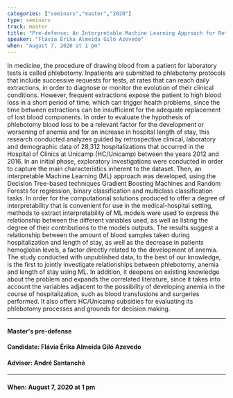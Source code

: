 ```yaml
---
categories: ["seminars","master","2020"]
type: seminars
track: master
title: "Pre-defense: An Interpretable Machine Learning Approach for Retrospective Evaluation of Inpatient Blood Loss Due to Phlebotomy Protocols"
speaker: "Flávia Érika Almeida Giló Azevedo"
when: "August 7, 2020 at 1 pm"
---
```


In medicine, the procedure of drawing blood from a patient for laboratory tests is called phlebotomy. Inpatients are submitted to phlebotomy protocols that include successive requests for tests, at rates that can reach daily extractions, in order to diagnose or monitor the evolution of their clinical conditions. However, frequent extractions expose the patient to high blood loss in a short period of time, which can trigger health problems, since the time between extractions can be insufficient for the adequate replacement of lost blood components. In order to evaluate the hypothesis of phlebotomy blood loss to be a relevant factor for the development or worsening of anemia and for an increase in hospital length of stay, this research conducted analyzes guided by retrospective clinical, laboratory and demographic data of 28,312 hospitalizations that occurred in the Hospital of Clinics at Unicamp (HC/Unicamp) between the years 2012 and 2016. In an initial phase, exploratory investigations were conducted in order to capture the main characteristics inherent to the dataset. Then, an interpretable Machine Learning (ML) approach was developed, using the Decision Tree-based techniques Gradient Boosting Machines and Random Forests for regression, binary classification and multiclass classification tasks. In order for the computational solutions produced to offer a degree of interpretability that is convenient for use in the medical-hospital setting, methods to extract interpretability of ML models were used to express the relationship between the different variables used, as well as listing the degree of their contributions to the models outputs. The results suggest a relationship between the amount of blood samples taken during hospitalization and length of stay, as well as the decrease in patients hemoglobin levels, a factor directly related to the development of anemia. The study conducted with unpublished data, to the best of our knowledge, is the first to jointly investigate relationships between phlebotomy, anemia and length of stay using ML. In addition, it deepens on existing knowledge about the problem and expands the correlated literature, since it takes into account the variables adjacent to the possibility of developing anemia in the course of hospitalization, such as blood transfusions and surgeries performed. It also offers HC/Unicamp subsidies for evaluating its phlebotomy processes and grounds for decision making.

<hr>

#### Master's pre-defense
#### Candidate: Flávia Érika Almeida Giló Azevedo
#### Advisor: André Santanchè

<hr>

#### When: August 7, 2020 at 1 pm

